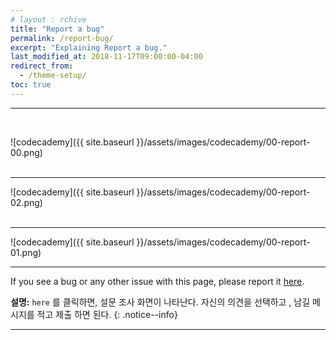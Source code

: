 ```yaml
---
# layout : rchive
title: "Report a bug"
permalink: /report-bug/
excerpt: "Explaining Report a bug."
last_modified_at: 2018-11-17T09:00:00-04:00
redirect_from:
  - /theme-setup/
toc: true
---
```

    
    
    
<hr/>
<br>

![codecademy]({{ site.baseurl }}/assets/images/codecademy/00-report-00.png)    
<br>
<hr/>


![codecademy]({{ site.baseurl }}/assets/images/codecademy/00-report-02.png)    
<br>
<hr/>


![codecademy]({{ site.baseurl }}/assets/images/codecademy/00-report-01.png)    
<hr/>

If you see a bug or any other issue with this page, please report it [here]().   


**설명:**  `here` 를 클릭하면, 설문 조사 화면이 나타난다. 자신의 의견을 선택하고 , 남길 메시지를 적고 제출 하면 된다. 
{: .notice--info}


<hr/>    
<br>    
